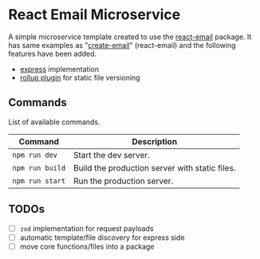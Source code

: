# React Email Microservice

A simple microservice template created to use the [react-email](https://github.com/resend/react-email) package. It has
same examples as "[create-email](https://www.npmjs.com/package/create-email)" (react-email) and the following features
have been added.

-   [express](https://github.com/expressjs/express) implementation
-   [rollup plugin](./rollup/plugin-clone-static-files.ts) for static file versioning

## Commands

List of available commands.

| Command         | Description                                    |
| --------------- | ---------------------------------------------- |
| `npm run dev`   | Start the dev server.                          |
| `npm run build` | Build the production server with static files. |
| `npm run start` | Run the production server.                     |

## TODOs

-   [ ] `zod` implementation for request payloads
-   [ ] automatic template/file discovery for express side
-   [ ] move core functions/files into a package
